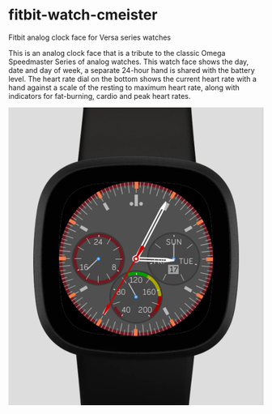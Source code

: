 # fitbit-watch-cmeister
Fitbit analog clock face for Versa series watches

This is an analog clock face that is a tribute to the classic Omega Speedmaster Series of 
analog watches. This watch face shows the day, date and day of week,
a separate 24-hour hand is shared with the battery level. The heart rate dial on the 
bottom shows the current heart rate with a hand against a scale of the resting to maximum
heart rate, along with indicators for fat-burning, cardio and peak heart rates.

![Omega Speedmaster Tribute screenshot](./Omega-Speedmaster-Tribute-screenshot.png)
